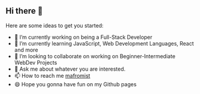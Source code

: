 ## Hi there 👋

Here are some ideas to get you started:

- 🔭 I’m currently working on being a Full-Stack Developer
- 🌱 I’m currently learning JavaScript, Web Development Languages, React and more
- 👯 I’m looking to collaborate on working on Beginner-Intermediate WebDev Projects
- 💬 Ask me about whatever you are interested.
- 📫 How to reach me [mafromist](twitter.com/mafromist)
- 😄 Hope you gonna have fun on my Github pages


